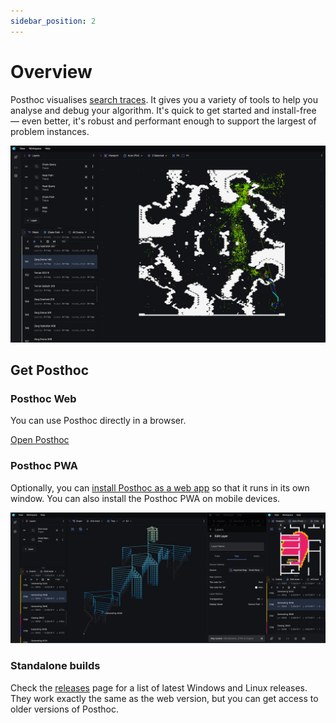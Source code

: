 ```yaml
---
sidebar_position: 2
---
```


# Overview

Posthoc visualises [search traces](/docs/search-trace). It gives you a variety of
tools to help you analyse and debug your algorithm. It's quick to get started and
install-free &mdash; even better, it's robust and performant enough to support the
largest of problem instances.

![Complex view](../complex-view.png)

## Get Posthoc

### Posthoc Web

You can use Posthoc directly in a browser.

[Open Posthoc](https://posthoc.pathfinding.ai)

### Posthoc PWA

Optionally, you can [install Posthoc as a web app](https://developer.mozilla.org/en-US/docs/Web/Progressive_web_apps/Guides/Installing) so that it runs in its own window. You can also install the Posthoc PWA on mobile devices.

![Alt text](image-1.png)

### Standalone builds

Check the [releases](https://github.com/ShortestPathLab/posthoc-app/releases) page for a list of latest Windows and Linux releases. They work exactly the same as the web version, but you can get access to older versions of Posthoc.
